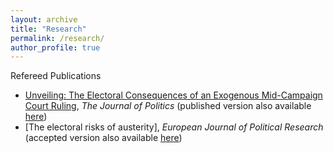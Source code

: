 ```yaml
---
layout: archive
title: "Research"
permalink: /research/
author_profile: true
---
```


Refereed Publications

* [Unveiling: The Electoral Consequences of an Exogenous Mid-Campaign Court Ruling](https://www.journals.uchicago.edu/doi/pdf/10.1086/711177), <em>The Journal of Politics</em> (published version also available [here](https://www.dropbox.com/s/f9fobl6ehr5ua9s/Paper_JOP.pdf?dl=0))
* [The electoral risks of austerity],  <em>European Journal of Political Research</em> (accepted version also available [here](https://www.dropbox.com/s/pu8rum0cgivukib/Ciobanu%20-%20Austerity.pdf?dl=0))

